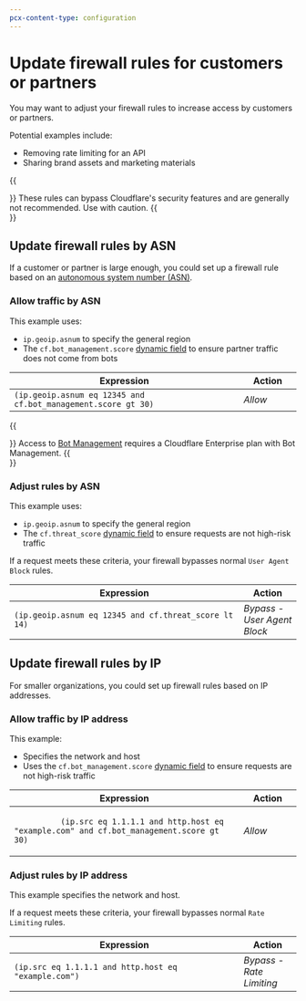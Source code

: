 ```yaml
---
pcx-content-type: configuration
---
```


# Update firewall rules for customers or partners

You may want to adjust your firewall rules to increase access by customers or partners.

Potential examples include:

- Removing rate limiting for an API
- Sharing brand assets and marketing materials

{{<Aside type="note" header="Note">}}
These rules can bypass Cloudflare's security features and are generally not recommended. Use with caution.
{{</Aside>}}

## Update firewall rules by ASN

If a customer or partner is large enough, you could set up a firewall rule based on an [autonomous system number (ASN)](https://www.cloudflare.com/learning/network-layer/what-is-an-autonomous-system/).

### Allow traffic by ASN

This example uses:

- `ip.geoip.asnum` to specify the general region
- The `cf.bot_management.score` [dynamic field](/cf-firewall-language/fields/#dynamic-fields) to ensure partner traffic does not come from bots

<table style="table-layout:fixed; width:100%">
  <thead>
    <tr>
      <th>Expression</th>
      <th style="width:20%">Action</th>
    </tr>
  </thead>
  <tbody>
    <tr>
      <td>
        <code>(ip.geoip.asnum eq 12345 and cf.bot_management.score gt 30)</code>
      </td>
      <td>
        <em>Allow</em>
      </td>
    </tr>
  </tbody>
</table>

{{<Aside type="warning" header="Important">}}
Access to [Bot Management](https://developers.cloudflare.com/bots/get-started/bm-subscription) requires a Cloudflare Enterprise plan with Bot Management.
{{</Aside>}}

### Adjust rules by ASN

This example uses:

- `ip.geoip.asnum` to specify the general region
- The `cf.threat_score` [dynamic field](/cf-firewall-language/fields/#dynamic-fields) to ensure requests are not high-risk traffic

If a request meets these criteria, your firewall bypasses normal `User Agent Block` rules.

<table style="table-layout:fixed; width:100%">
  <thead>
    <tr>
      <th>Expression</th>
      <th style="width:20%">Action</th>
    </tr>
  </thead>
  <tbody>
    <tr>
      <td>
        <code>(ip.geoip.asnum eq 12345 and cf.threat_score lt 14)</code>
      </td>
      <td>
        <em>Bypass - User Agent Block</em>
      </td>
    </tr>
  </tbody>
</table>

## Update firewall rules by IP

For smaller organizations, you could set up firewall rules based on IP addresses.

### Allow traffic by IP address

This example:

- Specifies the network and host
- Uses the `cf.bot_management.score` [dynamic field](/cf-firewall-language/fields/#dynamic-fields) to ensure requests are not high-risk traffic

<table style="table-layout:fixed; width:100%">
  <thead>
    <tr>
      <th>Expression</th>
      <th style="width:20%">Action</th>
    </tr>
  </thead>
  <tbody>
    <tr>
      <td>
        <code>
          (ip.src eq 1.1.1.1 and http.host eq "example.com" and cf.bot_management.score gt 30)
        </code>
      </td>
      <td>
        <em>Allow</em>
      </td>
    </tr>
  </tbody>
</table>

### Adjust rules by IP address

This example specifies the network and host.

If a request meets these criteria, your firewall bypasses normal `Rate Limiting` rules.

<table style="table-layout:fixed; width:100%">
  <thead>
    <tr>
      <th>Expression</th>
      <th style="width:20%">Action</th>
    </tr>
  </thead>
  <tbody>
    <tr>
      <td>
        <code>(ip.src eq 1.1.1.1 and http.host eq "example.com")</code>
      </td>
      <td>
        <em>Bypass - Rate Limiting</em>
      </td>
    </tr>
  </tbody>
</table>
